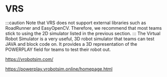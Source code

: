 # VRS
:::caution
Note that VRS does not support external libraries such as RoadRunner and EasyOpenCV. Therefore, we recommend that most teams stick to using the 2D simulator listed in the previous section.
:::
The Virtual Robot Simulator is a very useful, 3D robot simulator that teams can test JAVA and block code on. It provides a 3D representation of the POWERPLAY field for teams to test their robot out.

https://vrobotsim.com/

https://powerplay.vrobotsim.online/homepage.html
